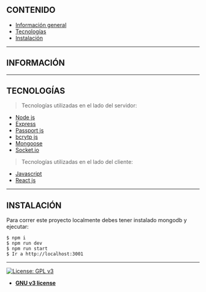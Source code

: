 ## CONTENIDO
* [Información general](#INFORMACIÓN)
* [Tecnologías](#TECNOLOGÍAS)
* [Instalación](#INSTALACIÓN)

---
## INFORMACIÓN

---

## TECNOLOGÍAS
> Tecnologías utilizadas en el lado del servidor:
- [Node js](https://nodejs.org/es/)
- [Express](https://expressjs.com/es/)
- [Passport js](http://www.passportjs.org/)
- [bcrytp js](https://www.npmjs.com/package/bcryptjs)
- [Mongoose](https://mongoosejs.com/)
- [Socket.io](https://socket.io/)
> Tecnologías utilizadas en el lado del cliente:
- [Javascript](https://developer.mozilla.org/en-US/docs/Web/JavaScript)
- [React js](https://es.reactjs.org/)

---

## INSTALACIÓN
Para correr este proyecto localmente debes tener instalado mongodb y ejecutar:
```
$ npm i
$ npm run dev
$ npm run start
$ Ir a http://localhost:3001
```

---
[![License: GPL v3](https://img.shields.io/badge/License-GPLv3-blue.svg)](https://www.gnu.org/licenses/gpl-3.0)
- **[GNU v3 license](https://opensource.org/licenses/GPL-3.0)**

